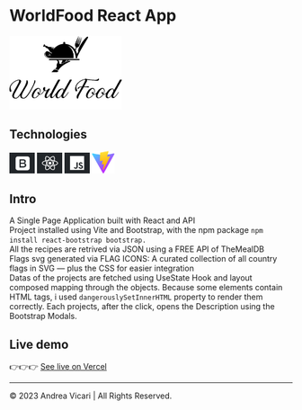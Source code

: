 # WorldFood React App

<img src="https://github.com/Andrea-vicari/food-rout/blob/master/src/Components/Common/Logo_Food_black.svg" width="200px">

## Technologies
<img src="https://github.com/Andrea-vicari/Andrea-vicari/blob/main/Bootstrap_logo.png" style="width:45px"> <img src="https://github.com/Andrea-vicari/Andrea-vicari/blob/main/React_logo.png" style="width:45px">
<img src="https://github.com/Andrea-vicari/Andrea-vicari/blob/main/JS_logo.png" style="width:45px">
<img src="https://github.com/Andrea-vicari/Andrea-vicari/blob/main/vite.svg" style="width:40px">

## Intro
A Single Page Application built with React and API\
Project installed using Vite and Bootstrap, with the npm package `npm install react-bootstrap bootstrap.`\
All the recipes are retrived via JSON using a FREE API of TheMealDB\
Flags svg generated via FLAG ICONS: A curated collection of all country flags in SVG — plus the CSS for easier integration\
Datas of the projects are fetched using UseState Hook and layout composed mapping through the objects. Because some elements contain HTML tags, i used `dangerouslySetInnerHTML` property to render them correctly.
Each projects, after the click, opens the Description using the Bootstrap Modals.

## Live demo
👉👉👉 [See live on Vercel](#)<br>

- - -
© 2023 Andrea Vicari | All Rights Reserved.
